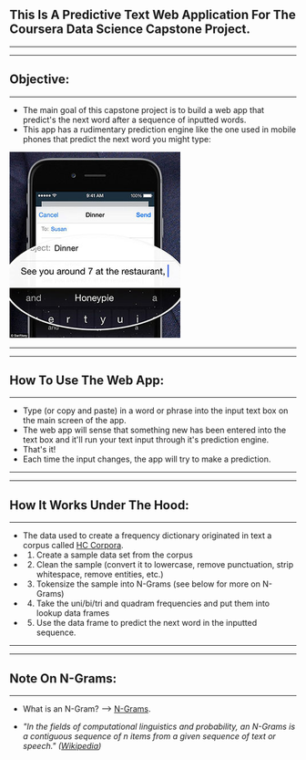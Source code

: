 ## This Is A Predictive Text Web Application For The Coursera Data Science Capstone Project.

******
________________________________________________________________________________________________
## Objective:
________________________________________________________________________________________________

* The main goal of this capstone project is to build a web app that predict's the next word after a sequence of inputted words.
* This app has a rudimentary prediction engine like the one used in mobile phones that predict the next word you might type:


![Application Screenshot](predict_word.jpg)


******
________________________________________________________________________________________________
## How To Use The Web App:
________________________________________________________________________________________________


* Type (or copy and paste) in a word or phrase into the input text box on the main screen of the app. 
* The web app will sense that something new has been entered into the text box and it'll run your text input through it's prediction engine. 
* That's it!
* Each time the input changes, the app will try to make a prediction.


******
________________________________________________________________________________________________
## How It Works Under The Hood:
________________________________________________________________________________________________


* The data used to create a frequency dictionary originated in text a corpus called [HC Corpora](http://www.corpora.heliohost.org/). 
* 01) Create a sample data set from the corpus
* 02) Clean the sample (convert it to lowercase, remove punctuation, strip whitespace, remove entities, etc.) 
* 03) Tokensize the sample into N-Grams (see below for more on N-Grams)
* 04) Take the uni/bi/tri and quadram frequencies and put them into lookup data frames
* 05) Use the data frame to predict the next word in the inputted sequence.


******

________________________________________________________________________________________________
## Note On N-Grams:
________________________________________________________________________________________________


* What is an N-Gram? -->  [N-Grams](http://en.wikipedia.org/wiki/N-gram). 

*  *"In the fields of computational linguistics and probability, an N-Grams is a contiguous sequence of n items from a given sequence of text or speech." ([Wikipedia](http://en.wikipedia.org/wiki/N-gram))*